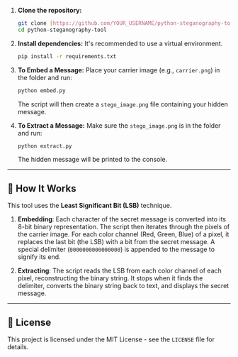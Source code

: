 
1.  **Clone the repository:**
    ```bash
    git clone [https://github.com/YOUR_USERNAME/python-steganography-tool.git](https://github.com/YOUR_USERNAME/python-steganography-tool.git)
    cd python-steganography-tool
    ```

2.  **Install dependencies:**
    It's recommended to use a virtual environment.
    ```bash
    pip install -r requirements.txt
    ```

3.  **To Embed a Message:**
    Place your carrier image (e.g., `carrier.png`) in the folder and run:
    ```bash
    python embed.py
    ```
    The script will then create a `stego_image.png` file containing your hidden message.

4.  **To Extract a Message:**
    Make sure the `stego_image.png` is in the folder and run:
    ```bash
    python extract.py
    ```
    The hidden message will be printed to the console.

---

## 🧠 How It Works

This tool uses the **Least Significant Bit (LSB)** technique.

1.  **Embedding**: Each character of the secret message is converted into its 8-bit binary representation. The script then iterates through the pixels of the carrier image. For each color channel (Red, Green, Blue) of a pixel, it replaces the last bit (the LSB) with a bit from the secret message. A special delimiter (`0000000000000000`) is appended to the message to signify its end.

2.  **Extracting**: The script reads the LSB from each color channel of each pixel, reconstructing the binary string. It stops when it finds the delimiter, converts the binary string back to text, and displays the secret message.

---

## 📝 License

This project is licensed under the MIT License - see the `LICENSE` file for details.

